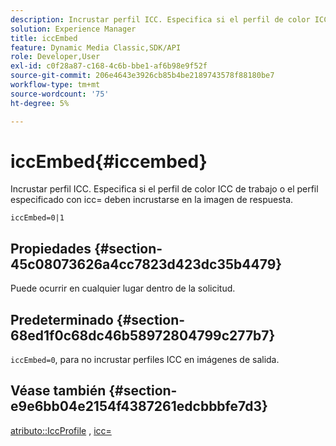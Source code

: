 ```yaml
---
description: Incrustar perfil ICC. Especifica si el perfil de color ICC de trabajo o el perfil especificado con icc= deben incrustarse en la imagen de respuesta.
solution: Experience Manager
title: iccEmbed
feature: Dynamic Media Classic,SDK/API
role: Developer,User
exl-id: c0f28a87-c168-4c6b-bbe1-af6b98e9f52f
source-git-commit: 206e4643e3926cb85b4be2189743578f88180be7
workflow-type: tm+mt
source-wordcount: '75'
ht-degree: 5%

---
```


# iccEmbed{#iccembed}

Incrustar perfil ICC. Especifica si el perfil de color ICC de trabajo o el perfil especificado con icc= deben incrustarse en la imagen de respuesta.

`iccEmbed=0|1`

## Propiedades {#section-45c08073626a4cc7823d423dc35b4479}

Puede ocurrir en cualquier lugar dentro de la solicitud.

## Predeterminado {#section-68ed1f0c68dc46b58972804799c277b7}

`iccEmbed=0`, para no incrustar perfiles ICC en imágenes de salida.

## Véase también {#section-e9e6bb04e2154f4387261edcbbbfe7d3}

[atributo::IccProfile](../../../../../ir-api/material-cat/image-rendering-api-ref/c-ir-material-catalog/c-ir-attributes-reference/r-ir-iccprofilegray.md#reference-712f1d0dcca748df9aaf495681bb39e6) ,  [icc=](../../../../../ir-api/http-protocol/image-rendering-api-ref/c-ir-http-protocol-ref/c-ir-http-protocol-command-reference/r-ir-icc.md#reference-86a2fff3cef24982ad2063d977a16e06)

